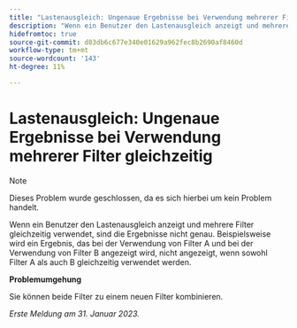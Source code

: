 ```yaml
---
title: "Lastenausgleich: Ungenaue Ergebnisse bei Verwendung mehrerer Filter auf einmal"
description: "Wenn ein Benutzer den Lastenausgleich anzeigt und mehrere Filter gleichzeitig verwendet, sind die Ergebnisse nicht genau. Beispielsweise wird ein Ergebnis, das bei der Verwendung von Filter A und bei der Verwendung von Filter B angezeigt wird, nicht angezeigt, wenn Filter A und B gleichzeitig verwendet werden."
hidefromtoc: true
source-git-commit: d03db6c677e340e01629a962fec8b2690af8460d
workflow-type: tm+mt
source-wordcount: '143'
ht-degree: 11%

---
```



# Lastenausgleich: Ungenaue Ergebnisse bei Verwendung mehrerer Filter gleichzeitig

>[!NOTE]
>
>Dieses Problem wurde geschlossen, da es sich hierbei um kein Problem handelt.

Wenn ein Benutzer den Lastenausgleich anzeigt und mehrere Filter gleichzeitig verwendet, sind die Ergebnisse nicht genau. Beispielsweise wird ein Ergebnis, das bei der Verwendung von Filter A und bei der Verwendung von Filter B angezeigt wird, nicht angezeigt, wenn sowohl Filter A als auch B gleichzeitig verwendet werden.

**Problemumgehung**

Sie können beide Filter zu einem neuen Filter kombinieren.

_Erste Meldung am 31. Januar 2023._

